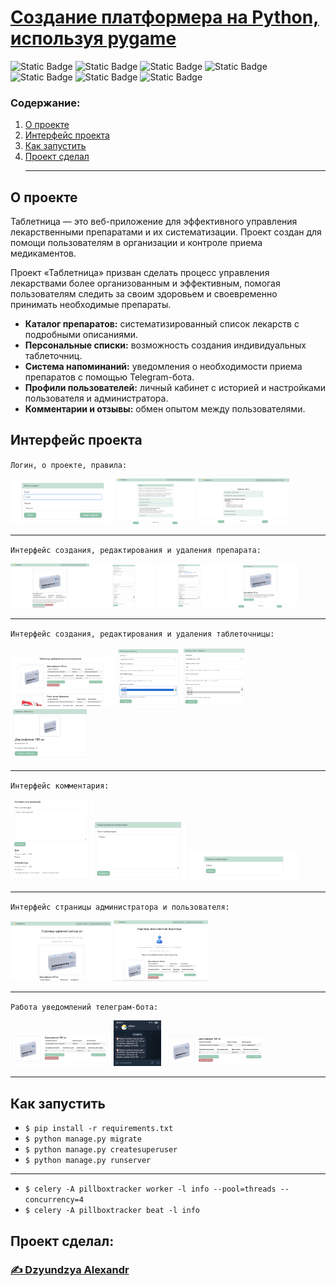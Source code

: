 # [Создание платформера на Python, используя pygame](https://github.com/dzyundzya/platformer_pygame)

![Static Badge](https://img.shields.io/badge/author-Dzyundzya%20Alexandr-red
)
![Static Badge](https://img.shields.io/badge/celery-5.5.3-green
)
![Static Badge](https://img.shields.io/badge/python-3.9.13-blue
)
![Static Badge](https://img.shields.io/badge/django-3.2.16-black
)
![Static Badge](https://img.shields.io/badge/bootstrap-5-blue
)
![Static Badge](https://img.shields.io/badge/pytest-7.1.3-gray
)
![Static Badge](https://img.shields.io/badge/sqlite-orange
)


### Содержание:

1. [О проекте](#о-проекте)
2. [Интерфейс проекта](#интерфейс-проекта)
3. [Как запустить](#как-запустить)
4. [Проект сделал](#проект-сделал)
<br><hr>

## О проекте

Таблетница — это веб-приложение для эффективного управления лекарственными препаратами и их систематизации. Проект создан для помощи пользователям в организации и контроле приема медикаментов.

Проект «Таблетница» призван сделать процесс управления лекарствами более организованным и эффективным, помогая пользователям следить за своим здоровьем и своевременно принимать необходимые препараты.

* __Каталог препаратов:__ систематизированный список лекарств с подробными описаниями.<br>
* __Персональные списки:__ возможность создания индивидуальных таблеточниц.<br>
* __Система напоминаний:__ уведомления о необходимости приема препаратов с помощью Telegram-бота.<br>
* __Профили пользователей:__ личный кабинет с историей и настройками пользователя и администратора.<br>
* __Комментарии и отзывы:__ обмен опытом между пользователями.<br>

## Интерфейс проекта

`Логин, о проекте, правила:`
<p float="left">
  <img src="README_images/login.png" width="33%" />
  <img src="README_images/about.png" width="25%" />
  <img src="README_images/rules.png" width="29%" />
</p>
<hr>

`Интерфейс создания, редактирования и удаления препарата:`
<p float="left">
  <img src="README_images/detail_pill.png" width="25%" />
  <img src="README_images/create_pill.png" width="20%" />
  <img src="README_images/edit_pill.png" width="21%" />
  <img src="README_images/delete_pill.png" width="23%" />
</p>
<hr>

`Интерфейс создания, редактирования и удаления таблеточницы:`
<p float="left">
  <img src="README_images/detail_pillbox.png" width="33%" />
  <img src="README_images/create_pillbox.png" width="20%" />
  <img src="README_images/edit_pillbox.png" width="20%" />
  <img src="README_images/delete_pillbox.png" width="25%" />
</p>
<hr>

`Интерфейс комментария:`
<p float="left">
  <img src="README_images/detail_comment.png" width="25%" />
  <img src="README_images/edit_comment.png" width="30%" />
  <img src="README_images/delete_comment.png" width="35%" />
</p>
<hr>

`Интерфейс страницы администратора и пользователя:`
<p float="left">
  <img src="README_images/admin_detail.png" width="32%" />
  <img src="README_images/user_detail.png" width="30%" />
</p>
<hr>

`Работа уведомлений телеграм-бота:`
<p float="left">
  <img src="README_images/before.png" width="32%" />
  <img src="README_images/bot.jpg" width="15%" />
  <img src="README_images/after.png" width="32%" />
</p>
<hr>

## Как запустить
- `$ pip install -r requirements.txt`
- `$ python manage.py migrate`
- `$ python manage.py createsuperuser`
- `$ python manage.py runserver`
---
- `$ celery -A pillboxtracker worker -l info --pool=threads --concurrency=4`
- `$ celery -A pillboxtracker beat -l info`



## Проект сделал:
### [✍️ Dzyundzya Alexandr](https://github.com/dzyundzya)
